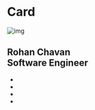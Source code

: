 # Card
<html lang="en">
  <head>
    <meta charset="UTF-8" />
    <meta http-equiv="X-UA-Compatible" content="IE=edge" />
    <meta name="viewport" content="width=device-width, initial-scale=1.0" />
    <title>card</title>
    <link rel="stylesheet" href="./Profile-card.css" />
    <script
      src="https://kit.fontawesome.com/66aa7c98b3.js"
      crossorigin="anonymous"
    ></script>
  </head>
  <body>
    <div class="card">
      <div class="img-bx">
        <img src="https://i.postimg.cc/G2Rj8T04/IMG-20210409-214412-1.jpg" alt="img" />
      </div>
      <div class="content">
        <div class="detail">
          <h2>Rohan Chavan<br /><span>Software Engineer</span></h2>
          <ul class="sci">
            <li>
              <a href="#"><i class="fab fa-facebook-f"></i></a>
            </li>
            <li>
              <a href="#"><i class="fab fa-twitter"></i></a>
            </li>
            <li>
              <a href="#"><i class="fab fa-linkedin-in"></i></a>
            </li>
            <li>
              <a href="#"><i class="fab fa-instagram"></i></a>
            </li>
          </ul>
        </div>
      </div>
    </div>
  </body>
</html>
